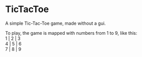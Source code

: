 # TicTacToe
A simple Tic-Tac-Toe game, made without a gui.

To play, the game is mapped with numbers from 1 to 9, like this: <br>
1 | 2 | 3 <br>
4 | 5 | 6 <br>
7 | 8 | 9 <br>
